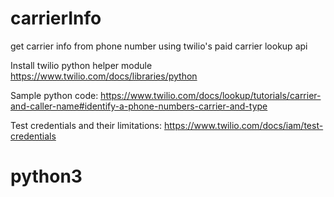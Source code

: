 # carrierInfo
get carrier info from phone number using twilio's paid carrier lookup api

Install twilio python helper module
https://www.twilio.com/docs/libraries/python

Sample python code:
https://www.twilio.com/docs/lookup/tutorials/carrier-and-caller-name#identify-a-phone-numbers-carrier-and-type

Test credentials and their limitations:
https://www.twilio.com/docs/iam/test-credentials

# python3
